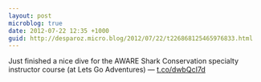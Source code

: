 ```yaml
---
layout: post
microblog: true
date: 2012-07-22 12:35 +1000
guid: http://desparoz.micro.blog/2012/07/22/t226868125465976833.html
---
```

Just finished a nice dive for the AWARE Shark Conservation specialty instructor course (at Lets Go Adventures) — [t.co/dwbQcI7d](http://t.co/dwbQcI7d)
